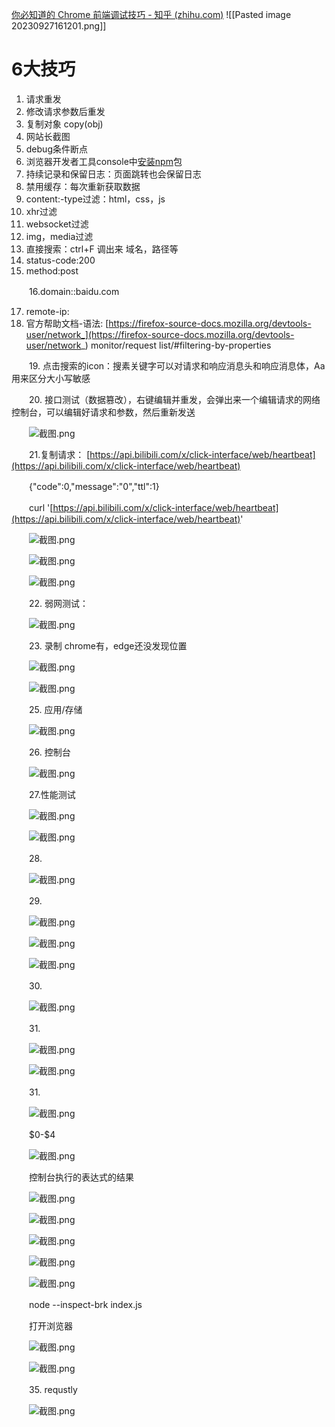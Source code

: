 [你必知道的 Chrome 前端调试技巧 - 知乎 (zhihu.com)](https://zhuanlan.zhihu.com/p/643291450)
![[Pasted image 20230927161201.png]]
# 6大技巧

1. 请求重发
2. 修改请求参数后重发
3. 复制对象 copy(obj)
4. 网站长截图
5. debug条件断点
6. 浏览器开发者工具console中[安装npm](true)包
7. 持续记录和保留日志：页面跳转也会保留日志
8. 禁用缓存：每次重新获取数据
9. content:-type过滤：html，css，js
10. xhr过滤
11. websocket过滤
12. img，media过滤
13. 直接搜索：ctrl+F 调出来 域名，路径等
14. status-code:200
15. method:post

　　16.domain::baidu.com

17. remote-ip:
18. 官方帮助文档-语法: [https://firefox-source-docs.mozilla.org/devtools-user/network_](https://firefox-source-docs.mozilla.org/devtools-user/network_) monitor/request list/#filtering-by-properties

　　19\. 点击搜索的icon：搜素关键字可以对请求和响应消息头和响应消息体，Aa用来区分大小写敏感

　　20\. 接口测试（数据篡改），右键编辑并重发，会弹出来一个编辑请求的网络控制台，可以编辑好请求和参数，然后重新发送

　　![截图.png](image1-20230708221749-r4zx53h.png)

　　21.复制请求： [https://api.bilibili.com/x/click-interface/web/heartbeat](https://api.bilibili.com/x/click-interface/web/heartbeat)

　　{"code":0,"message":"0","ttl":1}

　　curl '[https://api.bilibili.com/x/click-interface/web/heartbeat](https://api.bilibili.com/x/click-interface/web/heartbeat)'

　　![截图.png](image2-20230708221749-8ztg0wp.png)

　　![截图.png](image3-20230708221749-um29trs.png)

　　![截图.png](image4-20230708221749-blmxdvq.png)

　　22\. 弱网测试：

　　![截图.png](image5-20230708221749-z0radq3.png)

　　23\. 录制 chrome有，edge还没发现位置

　　![截图.png](image6-20230708221749-fp5ayk2.png)

　　![截图.png](image7-20230708221749-0fu8kkx.png)

　　25\. 应用/存储

　　![截图.png](image8-20230708221749-s46q80g.png)

　　26\. 控制台

　　![截图.png](image9-20230708221749-qwmqpbf.png)

　　27.性能测试

　　![截图.png](image10-20230708221749-yv5d2rz.png)

　　![截图.png](image11-20230708221749-ow2pu2p.png)

　　28\.

　　![截图.png](image12-20230708221749-mf80y7x.png)

　　29\.

　　![截图.png](image13-20230708221749-aorykvl.png)

　　![截图.png](image14-20230708221749-rrunf8y.png)

　　![截图.png](image15-20230708221749-tyarmx1.png)

　　30\.

　　![截图.png](image16-20230708221749-oh0y1wf.png)

　　31\.

　　![截图.png](image17-20230708221749-v7kjvde.png)

　　![截图.png](image18-20230708221749-1ot43ft.png)

　　31\.

　　![截图.png](image19-20230708221749-k4ehvc6.png)

　　\$0-\$4

　　![截图.png](image20-20230708221749-ecog3e7.png)

　　控制台执行的表达式的结果

　　![截图.png](image21-20230708221749-rk79evd.png)

　　![截图.png](image22-20230708221749-m91v44x.png)

　　![截图.png](image23-20230708221749-gxu11s6.png)

　　![截图.png](image24-20230708221749-ttoefmj.png)

　　![截图.png](image25-20230708221749-fgp4eqf.png)

　　node --inspect-brk index.js

　　打开浏览器

　　![截图.png](image26-20230708221749-icn9cr5.png)

　　![截图.png](image27-20230708221749-yenbp74.png)

　　35\. requstly

　　![截图.png](image28-20230708221749-ggjrivl.png)
